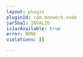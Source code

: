 ```yaml
---
layout: plugin
pluginId: com.moowork.node
jarSha1: INVALID
isJarAvailable: true
error: NONE
violations: []

---
```


